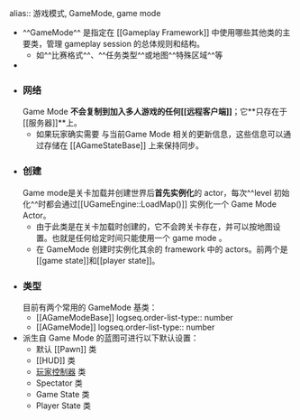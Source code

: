 alias:: 游戏模式, GameMode, game mode

- ^^GameMode^^ 是指定在 [[Gameplay Framework]] 中使用哪些其他类的主要类，管理 gameplay session 的总体规则和结构。
	- 如^^比赛格式^^、^^任务类型^^或地图^^特殊区域^^等
-
- ### 网络
  Game Mode **不会复制到加入多人游戏的任何[[远程客户端]]**；它**只存在于[[服务器]]**上。
	- 如果玩家确实需要 与当前Game Mode 相关的更新信息，这些信息可以通过存储在 [[AGameStateBase]] 上来保持同步。
- ### 创建
  Game mode是关卡加载并创建世界后**首先实例化**的 actor，每次^^level 初始化^^时都会通过[[UGameEngine::LoadMap()]] 实例化一个 Game Mode Actor。
	- 由于此类是在关卡加载时创建的，它不会跨关卡存在，并可以按地图设置。也就是任何给定时间只能使用一个 game mode 。
	- 在 GameMode 创建时实例化其余的 framework 中的 actors。前两个是[[game state]]和[[player state]]。
- ### 类型
  目前有两个常用的 GameMode 基类：
	- [[AGameModeBase]]
	  logseq.order-list-type:: number
	- [[AGameMode]]
	  logseq.order-list-type:: number
- 派生自 Game Mode 的蓝图可进行以下默认设置：
	- 默认 [[Pawn]] 类
	- [[HUD]] 类
	- [玩家控制器](https://dev.epicgames.com/documentation/zh-cn/unreal-engine/player-controllers-in-unreal-engine) 类
	- Spectator 类
	- Game State 类
	- Player State 类